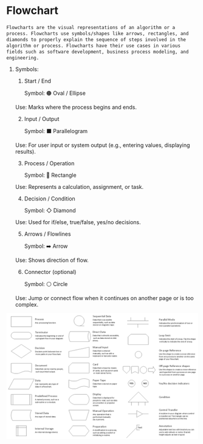 # Flowchart

    Flowcharts are the visual representations of an algorithm or a process. Flowcharts use symbols/shapes like arrows, rectangles, and diamonds to properly explain the sequence of steps involved in the algorithm or process. Flowcharts have their use cases in various fields such as software development, business process modeling, and engineering.

1. Symbols:

    1. Start / End

        Symbol: 🟠 Oval / Ellipse
    
    Use: Marks where the process begins and ends.

    2. Input / Output

        Symbol: ⬛ Parallelogram
    
    Use: For user input or system output (e.g., entering values, displaying results).

    3. Process / Operation

        Symbol: 🔲 Rectangle
    
    Use: Represents a calculation, assignment, or task.

    4. Decision / Condition

        Symbol: ◇ Diamond
    
    Use: Used for if/else, true/false, yes/no decisions.

    5. Arrows / Flowlines

        Symbol: ➡️ Arrow
    
    Use: Shows direction of flow.

    6. Connector (optional)

        Symbol: ⚪ Circle
    
    Use: Jump or connect flow when it continues on another page or is too complex.

<img src = "https://github.com/Pallavilathavadlamudi/GENAI/blob/main/PYTHON/Assets/Flowcharts.png">